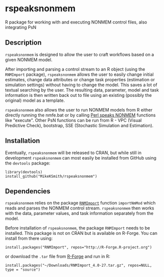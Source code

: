 # rspeaksnonmem
R package for working with and executing NONMEM control files, also integrating PsN

## Description

`rspeaksnonmem` is designed to allow the user to craft workflows based on a given NONMEM model.

After importing and parsing a control stream to an R object (using the `RNMImport` package), `rspeaksnonmem` allows the user to easily change initial estimates, change data attributes or change task properties (estimation or simulation settings) without having to change the model. This saves a lot of textual searching by the user. The resulting data, parameter,
model and task information is then written back out to file using an existing (possibly the original) model as a 
template.

`rspeaksnonmem` also allows the user to run NONMEM models from R either directly running the nmfe.bat or by
calling [Perl speaks NONMEM](http://psn.sourceforge.net) functions like "execute". Other PsN functions can be run from
R - VPC (Visual Predictive Check), bootstrap, SSE (Stochastic Simulation and Estimation).

## Installation

Eventually, `rspeaksnonmem` will be released to CRAN, but while still in development `rspeaksnonmem` can most easily be installed from GitHub using the `devtools` package:

    library(devtools)
    install_github("MikeKSmith/rspeaksnonmem")

## Dependencies

`rspeaksnonmem` relies on the package [`RNMImport`](https://r-forge.r-project.org/R/?group_id=1922) function 
`importNmMod` which reads and parses the NONMEM control stream. `rspeaksnonmem` then works with
the data, parameter values, and task information separately from the model.

Before installation of `rspeaksnonmem`, the package `RNMImport` needs to be installed. This package is not on CRAN but is available on R-Forge. You can install from there using:

    install.packages("RNMImport", repos="http://R-Forge.R-project.org")

or download the `.tar` file from [R-Forge](https://r-forge.r-project.org/R/?group_id=1922) and run in R:

    install.packages("~/Downloads/RNMImport_4.0-27.tar.gz", repos=NULL, type = "source")

